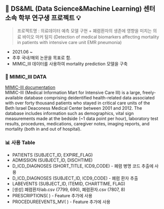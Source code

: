 ## 🔎 DS&ML (Data Science&Machine Learning) 센터 소속 학부 연구생 프로젝트 💡
> 프로젝트명 : 의료데이터 예측 모델 구현 + 폐렴환자의 생존에 영향을 미치는 의료 바이오 마커 탐지 (Detection of medical biomarkers affecting mortality in patients with intensive care unit EMR pneumonia)
* 2021.06 ~ 
* 추후 국내/해외 논문을 목표로 함.
* MIMIC_III 데이터를 사용하여 mortality prediction 모델을 구축


### 📄 MIMIC_III DATA
[MIMIC-III documentation](https://mimic.mit.edu/docs/iii/) <br>
MIMIC-III (Medical Information Mart for Intensive Care III) is a large, freely-available database comprising deidentified health-related data associated with over forty thousand patients who stayed in critical care units of the Beth Israel Deaconess Medical Center between 2001 and 2012.
The database includes information such as demographics, vital sign measurements made at the bedside (~1 data point per hour), laboratory test results, procedures, medications, caregiver notes, imaging reports, and mortality (both in and out of hospital).

### 📊 사용 Table

- PATIENTS (SUBJECT_ID, EXPIRE_FLAG)
- ADMISSION (SUBJECT_ID, DISCHTIME)
- D_ICD_DIAGNOSES (SHORT_TITLE, ICD9_CODE) - 폐렴 병명 코드 추출에 사용
- D_ICD_DIAGNOSES (SUBJECT_ID, ICD9_CODE) - 폐렴 환자 추출
- LABEVENTS (SUBJECT_ID, ITEMID, CHARTTIME, FLAG)
- [생성] 폐렴환자lab.csv (7799, 690), 폐렴환자.csv (7807, 8)
- PRESCRIPTIONS( ) - Feature 추가에 사용
- PROCEDUREEVENTS_MV( ) - Feature 추가에 사용
